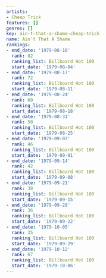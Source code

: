 ```yaml
---
artists:
- Cheap Trick
features: []
genres: []
key: ain-t-that-a-shame-cheap-trick
name: Ain't That A Shame
rankings:
- end_date: '1979-08-10'
  rank: 82
  ranking_list: Billboard Hot 100
  start_date: '1979-08-04'
- end_date: '1979-08-17'
  rank: 72
  ranking_list: Billboard Hot 100
  start_date: '1979-08-11'
- end_date: '1979-08-24'
  rank: 60
  ranking_list: Billboard Hot 100
  start_date: '1979-08-18'
- end_date: '1979-08-31'
  rank: 50
  ranking_list: Billboard Hot 100
  start_date: '1979-08-25'
- end_date: '1979-09-07'
  rank: 46
  ranking_list: Billboard Hot 100
  start_date: '1979-09-01'
- end_date: '1979-09-14'
  rank: 42
  ranking_list: Billboard Hot 100
  start_date: '1979-09-08'
- end_date: '1979-09-21'
  rank: 38
  ranking_list: Billboard Hot 100
  start_date: '1979-09-15'
- end_date: '1979-09-28'
  rank: 36
  ranking_list: Billboard Hot 100
  start_date: '1979-09-22'
- end_date: '1979-10-05'
  rank: 35
  ranking_list: Billboard Hot 100
  start_date: '1979-09-29'
- end_date: '1979-10-12'
  rank: 67
  ranking_list: Billboard Hot 100
  start_date: '1979-10-06'
---
```


